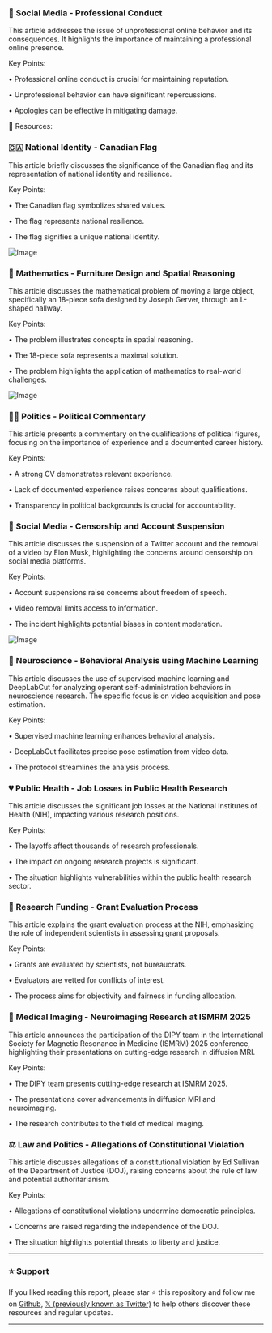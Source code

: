 ### 🤖 Social Media - Professional Conduct

This article addresses the issue of unprofessional online behavior and its consequences.  It highlights the importance of maintaining a professional online presence.

Key Points:

• Professional online conduct is crucial for maintaining reputation.


• Unprofessional behavior can have significant repercussions.


• Apologies can be effective in mitigating damage.



🔗 Resources:


### 🇨🇦 National Identity - Canadian Flag

This article briefly discusses the significance of the Canadian flag and its representation of national identity and resilience.

Key Points:

• The Canadian flag symbolizes shared values.


• The flag represents national resilience.


• The flag signifies a unique national identity.


![Image](https://pbs.twimg.com/media/Gj1NmJhXUAEyo5L?format=jpg&name=small)


### 📐 Mathematics -  Furniture Design and Spatial Reasoning

This article discusses the mathematical problem of moving a large object, specifically an 18-piece sofa designed by Joseph Gerver, through an L-shaped hallway.

Key Points:

• The problem illustrates concepts in spatial reasoning.


•  The 18-piece sofa represents a maximal solution.


• The problem highlights the application of mathematics to real-world challenges.


![Image](https://pbs.twimg.com/media/Gj15RIZXYAAkSpg?format=jpg&name=small)


### 👩‍💼 Politics -  Political Commentary

This article presents a commentary on the qualifications of political figures, focusing on the importance of experience and a documented career history.

Key Points:

•  A strong CV demonstrates relevant experience.


• Lack of documented experience raises concerns about qualifications.


• Transparency in political backgrounds is crucial for accountability.



### 🤖 Social Media - Censorship and Account Suspension

This article discusses the suspension of a Twitter account and the removal of a video by Elon Musk, highlighting the concerns around censorship on social media platforms.

Key Points:

•  Account suspensions raise concerns about freedom of speech.


• Video removal limits access to information.


• The incident highlights potential biases in content moderation.



![Image](https://pbs.twimg.com/ext_tw_video_thumb/1890757430797029376/pu/img/IwTp_XWcN1Bt1f9d.jpg)


### 🤖 Neuroscience -  Behavioral Analysis using Machine Learning

This article discusses the use of supervised machine learning and DeepLabCut for analyzing operant self-administration behaviors in neuroscience research.  The specific focus is on video acquisition and pose estimation.

Key Points:

• Supervised machine learning enhances behavioral analysis.


• DeepLabCut facilitates precise pose estimation from video data.


• The protocol streamlines the analysis process.



### 💔 Public Health -  Job Losses in Public Health Research

This article discusses the significant job losses at the National Institutes of Health (NIH), impacting various research positions.

Key Points:

•  The layoffs affect thousands of research professionals.


•  The impact on ongoing research projects is significant.


• The situation highlights vulnerabilities within the public health research sector.


### 🔬 Research Funding -  Grant Evaluation Process

This article explains the grant evaluation process at the NIH, emphasizing the role of independent scientists in assessing grant proposals.

Key Points:

•  Grants are evaluated by scientists, not bureaucrats.


•  Evaluators are vetted for conflicts of interest.


•  The process aims for objectivity and fairness in funding allocation.



### 🚀 Medical Imaging -  Neuroimaging Research at ISMRM 2025

This article announces the participation of the DIPY team in the International Society for Magnetic Resonance in Medicine (ISMRM) 2025 conference, highlighting their presentations on cutting-edge research in diffusion MRI.

Key Points:

• The DIPY team presents cutting-edge research at ISMRM 2025.


• The presentations cover advancements in diffusion MRI and neuroimaging.


•  The research contributes to the field of medical imaging.



### ⚖️ Law and Politics -  Allegations of Constitutional Violation

This article discusses allegations of a constitutional violation by Ed Sullivan of the Department of Justice (DOJ), raising concerns about the rule of law and potential authoritarianism.

Key Points:

• Allegations of constitutional violations undermine democratic principles.


• Concerns are raised regarding the independence of the DOJ.


• The situation highlights potential threats to liberty and justice.


---

### ⭐️ Support

If you liked reading this report, please star ⭐️ this repository and follow me on [Github](https://github.com/Drix10), [𝕏 (previously known as Twitter)](https://x.com/DRIX_10_) to help others discover these resources and regular updates.

---